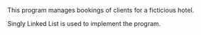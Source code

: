 This program manages bookings of clients for a ficticious hotel.

Singly Linked List is used to implement the program.
